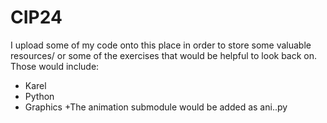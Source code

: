# CIP24
I upload some of my code onto this place in order to store some valuable resources/ or some of the exercises that would be helpful to look back on. 
Those would include:
- Karel
- Python
- Graphics
  +The animation submodule would be added as ani.<name>.py
